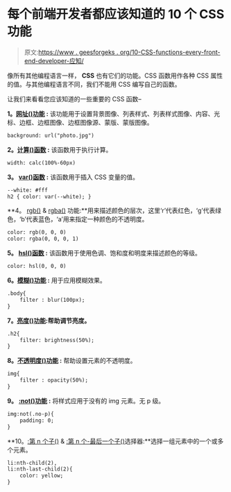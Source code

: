 # 每个前端开发者都应该知道的 10 个 CSS 功能

> 原文:[https://www . geesforgeks . org/10-CSS-functions-every-front-end-developer-应知/](https://www.geeksforgeeks.org/10-css-functions-every-front-end-developer-should-know/)

像所有其他编程语言一样， **CSS** 也有它们的功能。CSS 函数用作各种 CSS 属性的值。与其他编程语言不同，我们不能用 CSS 编写自己的函数。

让我们来看看您应该知道的一些重要的 CSS 函数–

**1。[网址()功能](https://www.geeksforgeeks.org/css-url-function/) :** 该功能用于设置背景图像、列表样式、列表样式图像、内容、光标、边框、边框图像、边框图像源、蒙版、蒙版图像。

```html
background: url("photo.jpg")
```

**2。[计算()函数](https://www.geeksforgeeks.org/css-calc-function/) :** 该函数用于执行计算。

```html
width: calc(100%-60px)
```

**3。 [var()函数](https://www.geeksforgeeks.org/css-var-function/) :** 该函数用于插入 CSS 变量的值。

```html
--white: #fff
h2 { color: var(--white); }
```

**4。 [rgb()](https://www.geeksforgeeks.org/css-rgb-function/) & [rgba()](https://www.geeksforgeeks.org/css-rgba-function/) 功能:**用来描述颜色的层次，这里‘r’代表红色，‘g’代表绿色，‘b’代表蓝色，‘a’用来指定一种颜色的不透明度。

```html
color: rgb(0, 0, 0)
color: rgba(0, 0, 0, 1)
```

**5。 [hsl()函数](https://www.geeksforgeeks.org/css-hsl-function/) :** 该函数用于使用色调、饱和度和明度来描述颜色的等级。

```html
color: hsl(0, 0, 0)
```

**6。[模糊()功能](https://www.geeksforgeeks.org/css-blur-function/) :** 用于应用模糊效果。

```html
.body{
    filter : blur(100px);
}
```

**7。[亮度()功能](https://www.geeksforgeeks.org/css-brightness-function/):帮助调节亮度。**

```html
.h2{
    filter: brightness(50%);
}
```

**8。[不透明度()功能](https://www.geeksforgeeks.org/css-opacity-function/) :** 帮助设置元素的不透明度。

```html
img{
    filter : opacity(50%);
}
```

**9。 [:not()功能](https://www.geeksforgeeks.org/css-notlast-childafter-selector/) :** 将样式应用于没有的 img 元素。无 p 级。

```html
img:not(.no-p){
    padding: 0;
}
```

**10。[:第 n 个子()](https://www.geeksforgeeks.org/css-nth-child-selector/) & [:第 n 个-最后一个子()](https://www.geeksforgeeks.org/css-nth-last-child-selector/)选择器:**选择一组元素中的一个或多个元素。

```html
li:nth-child(2), 
li:nth-last-child(2){
    color: yellow;
}
```